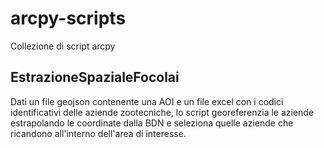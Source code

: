 # arcpy-scripts
Collezione di script arcpy

## EstrazioneSpazialeFocolai
Dati un file geojson contenente una AOI e un file excel con i codici identificativi delle aziende zootecniche, lo script georeferenzia le aziende estrapolando le coordinate dalla BDN e seleziona quelle aziende che ricandono all'interno dell'area di interesse.
